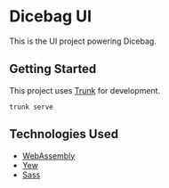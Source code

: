# Dicebag UI
This is the UI project powering Dicebag.

## Getting Started
This project uses [Trunk](https://trunkrs.dev) for development.

```
trunk serve
```

## Technologies Used
- [WebAssembly](https://webassembly.org/)
- [Yew](https://yew.rs)
- [Sass](https://sass-lang.com/)
